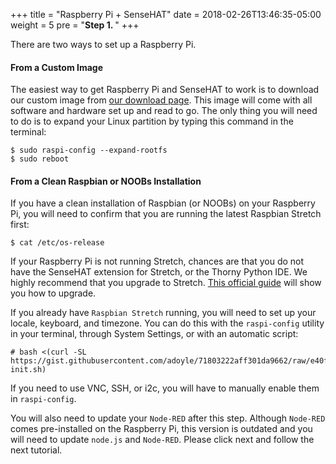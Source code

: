 +++
title = "Raspberry Pi + SenseHAT"
date =  2018-02-26T13:46:35-05:00
weight = 5
pre = "<b>Step 1. </b>"
+++

There are two ways to set up a Raspberry Pi.

#### From a Custom Image

The easiest way to get Raspberry Pi and SenseHAT to work is to download
our custom image from [our download page](http://nodepy.us/downloads).
This image will come with all software and hardware set up and read to
go. The only thing you will need to do is to expand your Linux partition
by typing this command in the terminal:

``` {.sourceCode .bash}
$ sudo raspi-config --expand-rootfs
$ sudo reboot
```

#### From a Clean Raspbian or NOOBs Installation

If you have a clean installation of Raspbian (or NOOBs) on your
Raspberry Pi, you will need to confirm that you are running the latest
Raspbian Stretch first:

``` {.sourceCode .bash}
$ cat /etc/os-release
```

If your Raspberry Pi is not running Stretch, chances are that you do not
have the SenseHAT extension for Stretch, or the Thorny Python IDE. We
highly recommend that you upgrade to Stretch. [This official
guide](https://www.raspberrypi.org/blog/raspbian-stretch/) will show you
how to upgrade.

If you already have `Raspbian Stretch` running, you will need to set up
your locale, keyboard, and timezone. You can do this with the
`raspi-config` utility in your terminal, through System Settings, or with
an automatic script:

``` {.sourceCode .bash}
# bash <(curl -SL https://gist.githubusercontent.com/adoyle/71803222aff301da9662/raw/e40f2a447e0ae333801e6fddf5e6bdb7430c289d/raspi-init.sh)
```

If you need to use VNC, SSH, or i2c, you will have to manually enable
them in `raspi-config`.

You will also need to update your `Node-RED` after this step. Although
`Node-RED` comes pre-installed on the Raspberry Pi, this version is
outdated and you will need to update `node.js` and `Node-RED`. Please click
next and follow the next tutorial.